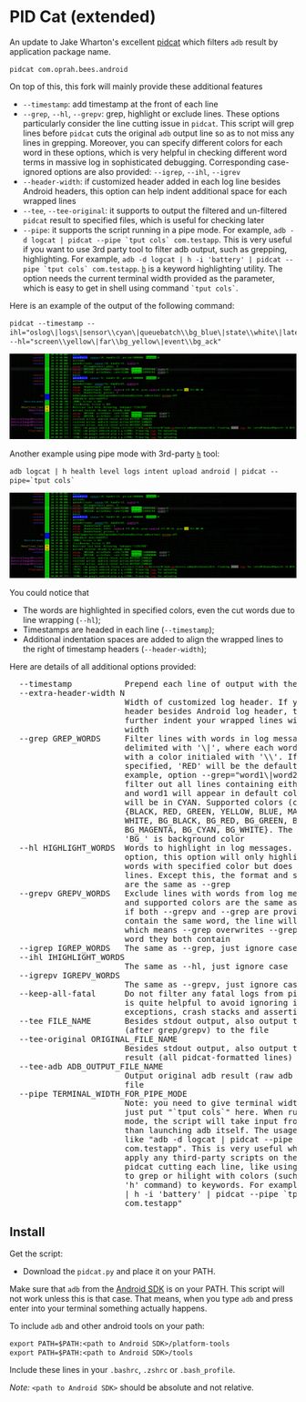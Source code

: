 PID Cat (extended)
==================

An update to Jake Wharton's excellent [pidcat][1] which filters `adb` result by application package name.

    pidcat com.oprah.bees.android

On top of this, this fork will mainly provide these additional features
 * `--timestamp`: add timestamp at the front of each line
 * `--grep`, `--hl`, `--grepv`: grep, highlight or exclude lines. These options particularly consider the line cutting issue in `pidcat`. This script will grep lines before `pidcat` cuts the original `adb` output line so as to not miss any lines in grepping. Moreover, you can specify different colors for each word in these options, which is very helpful in checking different word terms in massive log in sophisticated debugging. Corresponding case-ignored options are also provided: `--igrep`, `--ihl`, `--igrev`
 * `--header-width`: if customized header added in each log line besides Android headers, this option can help indent additional space for each wrapped lines
 * `--tee`, `--tee-original`: it supports to output the filtered and un-filtered `pidcat` result to specified files, which is useful for checking later
 * `--pipe`: it supports the script running in a pipe mode. For example, ``adb -d logcat | pidcat --pipe `tput cols`
                        com.testapp``. This is very useful if you want to use 3rd party tool to filter adb output, such as grepping, highlighting. For example, ``adb -d logcat
                        | h -i 'battery' | pidcat --pipe `tput cols`
                        com.testapp``. [`h`][2] is a keyword highlighting utility. The option needs the current terminal width provided as the parameter, which is easy to get in shell using command `` `tput cols` ``.

Here is an example of the output of the following command:

    pidcat --timestamp --ihl="oslog\|logs\|sensor\\cyan\|queuebatch\\bg_blue\|state\\white\|latency\\bg_green\|enable\\magenta" --hl="screen\\yellow\|far\\bg_yellow\|event\\bg_ack"

![Example screen](screen.png)

Another example using pipe mode with 3rd-party [`h`][2] tool:

    adb logcat | h health level logs intent upload android | pidcat --pipe=`tput cols`

![Example screen](screen.png)

You could notice that
 * The words are highlighted in specified colors, even the cut words due to line wrapping (`--hl`);
 * Timestamps are headed in each line (`--timestamp`);
 * Additional indentation spaces are added to align the wrapped lines to the right of timestamp headers (`--header-width`);

Here are details of all additional options provided:
<pre>
  --timestamp           Prepend each line of output with the current time.
  --extra-header-width N
                        Width of customized log header. If you have your own
                        header besides Android log header, this option will
                        further indent your wrapped lines with additional
                        width
  --grep GREP_WORDS     Filter lines with words in log messages. The words are
                        delimited with '\|', where each word can be tailed
                        with a color initialed with '\\'. If no color is
                        specified, 'RED' will be the default color. For
                        example, option --grep="word1\|word2\\CYAN" means to
                        filter out all lines containing either word1 or word2,
                        and word1 will appear in default color RED while word2
                        will be in CYAN. Supported colors (case ignored):
                        {BLACK, RED, GREEN, YELLOW, BLUE, MAGENTA, CYAN,
                        WHITE, BG_BLACK, BG_RED, BG_GREEN, BG_YELLOW, BG_BLUE,
                        BG_MAGENTA, BG_CYAN, BG_WHITE}. The color with prefix
                        'BG_' is background color
  --hl HIGHLIGHT_WORDS  Words to highlight in log messages. Unlike --grep
                        option, this option will only highlight the specified
                        words with specified color but does not filter any
                        lines. Except this, the format and supported colors
                        are the same as --grep
  --grepv GREPV_WORDS   Exclude lines with words from log messages. The format
                        and supported colors are the same as --grep. Note that
                        if both --grepv and --grep are provided and they
                        contain the same word, the line will always show,
                        which means --grep overwrites --grepv for the same
                        word they both contain
  --igrep IGREP_WORDS   The same as --grep, just ignore case
  --ihl IHIGHLIGHT_WORDS
                        The same as --hl, just ignore case
  --igrepv IGREPV_WORDS
                        The same as --grepv, just ignore case
  --keep-all-fatal      Do not filter any fatal logs from pidcat output. This
                        is quite helpful to avoid ignoring information about
                        exceptions, crash stacks and assertion failures
  --tee FILE_NAME       Besides stdout output, also output the filtered result
                        (after grep/grepv) to the file
  --tee-original ORIGINAL_FILE_NAME
                        Besides stdout output, also output the unfiltered
                        result (all pidcat-formatted lines) to the file
  --tee-adb ADB_OUTPUT_FILE_NAME
                        Output original adb result (raw adb output) to the
                        file
  --pipe TERMINAL_WIDTH_FOR_PIPE_MODE
                        Note: you need to give terminal width as the value,
                        just put "`tput cols`" here. When running in pipe
                        mode, the script will take input from "stdin" rather
                        than launching adb itself. The usage becomes something
                        like "adb -d logcat | pidcat --pipe `tput cols`
                        com.testapp". This is very useful when you want to
                        apply any third-party scripts on the adb output before
                        pidcat cutting each line, like using 3rd-party scripts
                        to grep or hilight with colors (such as using 'ack' or
                        'h' command) to keywords. For example, "adb -d logcat
                        | h -i 'battery' | pidcat --pipe `tput cols`
                        com.testapp"
</pre>

Install
-------

Get the script:

 * Download the `pidcat.py` and place it on your PATH.


Make sure that `adb` from the [Android SDK][3] is on your PATH. This script will
not work unless this is that case. That means, when you type `adb` and press
enter into your terminal something actually happens.

To include `adb` and other android tools on your path:

    export PATH=$PATH:<path to Android SDK>/platform-tools
    export PATH=$PATH:<path to Android SDK>/tools

Include these lines in your `.bashrc`, `.zshrc` or `.bash_profile`.

*Note:* `<path to Android SDK>` should be absolute and not relative.

 [1]: https://github.com/JakeWharton/pidcat
 [2]: https://github.com/paoloantinori/hhighlighter
 [3]: http://developer.android.com/sdk/
